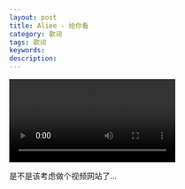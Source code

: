 ```yaml
---
layout: post
title: Aliee - 给你看
category: 歌词
tags: 歌词
keywords:
description:
---
```

 <video controls="controls" preload="preload">
 	<source src="http://7xt681.com1.z0.glb.clouddn.com/%E7%BB%99%E4%BD%A0%E7%9C%8BAliee-video.mp4" type="video/mp4">		Your browser does not support the video.
</video>

是不是该考虑做个视频网站了...
